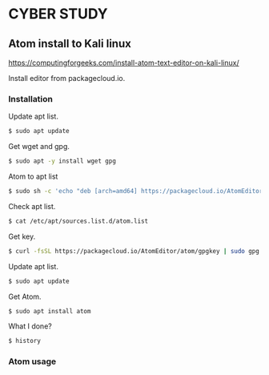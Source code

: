 # CYBER STUDY


## Atom install to Kali linux


https://computingforgeeks.com/install-atom-text-editor-on-kali-linux/


Install editor from packagecloud.io.


### Installation

Update apt list.  
```bash
$ sudo apt update
```
Get wget and gpg.
```bash
$ sudo apt -y install wget gpg
```
Atom to apt list
```bash
$ sudo sh -c 'echo "deb [arch=amd64] https://packagecloud.io/AtomEditor/atom/any/ any main" > /etc/apt/sources.list.d/atom.list'
```
Check apt list.
```bash
$ cat /etc/apt/sources.list.d/atom.list
```
Get key.
```bash
$ curl -fsSL https://packagecloud.io/AtomEditor/atom/gpgkey | sudo gpg --dearmor -o /etc/apt/trusted.gpg.d/atom-keyring.gpg
```
Update apt list.  
```bash
$ sudo apt update
```
Get Atom.  
```bash
$ sudo apt install atom
```
What I done?
```bash
$ history
```

### Atom usage
